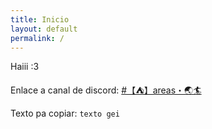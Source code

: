 ```yaml
---
title: Inicio
layout: default
permalink: /
---
```

Haiii :3

Enlace a canal de discord: <a class="discord" href="https://discord.com/channels/1205264930933182496/1205484693278040064">#【⛺】areas・🌏🏄</a>

Texto pa copiar: `texto gei`